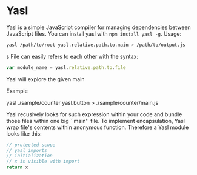 # Yasl

Yasl is a simple JavaScript compiler for managing dependencies between JavaScript files.
You can install yasl with `npm install yasl -g`. Usage:

```bash
yasl /path/to/root yasl.relative.path.to.main > /path/to/output.js
```
s
File can easily refers to each other with the syntax:
```javascript
var module_name = yasl.relative.path.to.file
```

Yasl will explore the given main 

Example 

yasl ./sample/counter yasl.button > ./sample/counter/main.js 




Yasl recusively looks for such expression within your code and bundle those files within one big ``main'' file.
To implement encapsulation, Yasl wrap file's contents within anonymous function.
Therefore a Yasl module looks like this:
```javascript
// protected scope
// yasl imports
// initialization
// x is visible with import
return x
```
